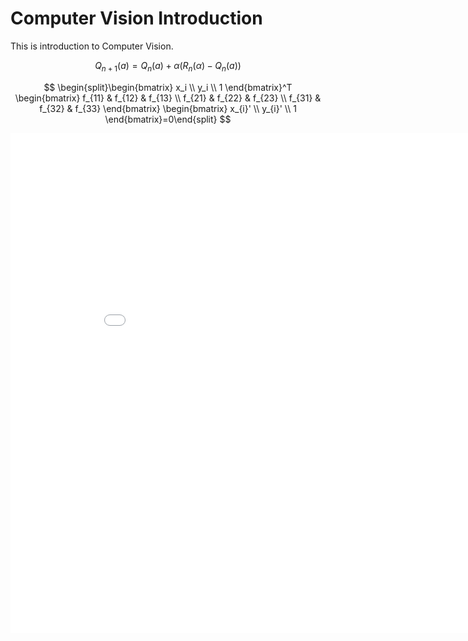 # Computer Vision Introduction

This is introduction to Computer Vision.

$$
    Q_{n+1}(a) = Q_n(a) + \alpha (R_n(\alpha) - Q_n(a))
$$

$$
\begin{split}\begin{bmatrix}
x_i \\
y_i \\
1
\end{bmatrix}^T \begin{bmatrix}
f_{11} & f_{12} & f_{13}  \\
f_{21} & f_{22} & f_{23}   \\
f_{31} & f_{32} & f_{33}
\end{bmatrix}
\begin{bmatrix}
x_{i}' \\
y_{i}' \\
1
\end{bmatrix}=0\end{split}
$$

<iframe width="900" height="800" frameborder="0" scrolling="no" src="//plotly.com/~Naresh6017/122.embed"></iframe>
